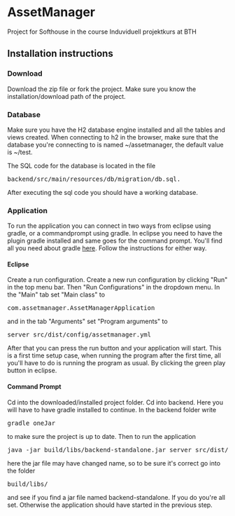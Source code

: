 # AssetManager
Project for Softhouse in the course Induviduell projektkurs at BTH

## Installation instructions

### Download
Download the zip file or fork the project. Make sure you know the installation/download path of the project.

### Database
Make sure you have the H2 database engine installed and all the tables and views created. When connecting to h2 in the browser, make sure that the database you're connecting to is named ~/assetmanager, the default value is ~/test.

The SQL code for the database is located in the file 

<pre>backend/src/main/resources/db/migration/db.sql.</pre>

After executing the sql code you should have a working database.

### Application
To run the application you can connect in two ways from eclipse using gradle, or a commandprompt using gradle. 
In eclipse you need to have the plugin gradle installed and same goes for the command prompt. 
You'll find all you need about gradle <a href="http://gradle.org/">here</a>. Follow the instructions for either way.

#### Eclipse
Create a run configuration. Create a new run configuration by clicking "Run" in the top menu bar. Then "Run Configurations" in the dropdown menu. In the "Main" tab set "Main class" to

<pre>com.assetmanager.AssetManagerApplication</pre>

and in the tab "Arguments" set "Program arguments" to

<pre>server src/dist/config/assetmanager.yml</pre>

After that you can press the run button and your application will start. This is a first time setup case, when running the program after the first time, all you'll have to do is running the program as usual. By clicking the green play button in eclipse.

#### Command Prompt
Cd into the downloaded/installed project folder. Cd into backend.
Here you will have to have gradle installed to continue. In the backend folder write 

<pre>gradle oneJar</pre>

to make sure the project is up to date. Then to run the application

<pre>java -jar build/libs/backend-standalone.jar server src/dist/config/assetmanager.yml</pre>

here the jar file may have changed name, so to be sure it's correct go into the folder

<pre>build/libs/</pre>

and see if you find a jar file named backend-standalone. If you do you're all set. Otherwise the application should have started in the previous step.
